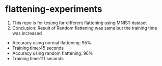 # flattening-experiments
1. This repo is for testing for different flattening using MNIST dataset
2. Conclusion: Result of Random flattening was same but the training time was increased
* Accuracy using normal flattening: 95%
* Training time:45 seconds
* Accuracy using random flattening: 96%
* Training time:111 seconds
